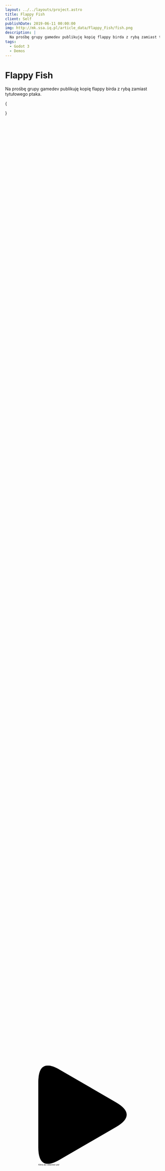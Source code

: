 ```yaml
---
layout: ../../layouts/project.astro
title: Flappy Fish
client: Self
publishDate: 2019-06-11 00:00:00
img: http://mk.ssa.iq.pl/article_data/Flappy_Fish/fish.png
description: |
  Na prośbę grupy gamedev publikuję kopię flappy birda z rybą zamiast tytułowego ptaka.
tags:
  - Godot 3
  - Demos
---
```


# Flappy Fish

Na prośbę grupy gamedev publikuję kopię flappy birda z rybą zamiast tytułowego ptaka.

{

<div class="play_iframe" data-src="https://kifner-mateusz.github.io/flappy-fish/build/Flappy%20Fish.html" data-img="../article_data/Flappy_Fish/fish.png" data-message="Kliknij aby załadować grę!" style="width: 720px; height: 1280px; position: absolute; bottom: 0px; left: 50%; transform: translate(-50%, 0px) scale(0.4) translate(0px, 80%); background-image: url(&quot;../article_data/Flappy_Fish/fish.png&quot;);">     
  <svg xmlns:svg="http://www.w3.org/2000/svg" xmlns="http://www.w3.org/2000/svg" viewBox="0 0 71.942253 79.738464" version="1.1" class="svg_triangle"><path d="m 0,66.405133 v -53.0718 Q 0,-6.6666666 17.3205,3.3333333 L 63.282,29.869233 q 17.3205,10 0,20 l -45.9615,26.5359 Q 0,86.405133 0,66.405133" class="svg_triangle_path"></path></svg>
  <span>Kliknij aby załadować grę!</span>
</div>
}
